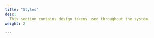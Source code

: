 ```yaml
---
title: "Styles"
desc:
  This section contains design tokens used throughout the system.
weight: 2

---
```


